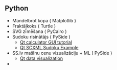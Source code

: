 ## Python
* Mandelbrot kopa ( Matplotlib )
* Fraktāļkoks ( Turtle )
* SVG zīmēšana ( PyCairo )
* Sudoku risinātājs ( PySide )
  * [Qt calculator GUI tutorial](https://realpython.com/python-pyqt-gui-calculator/)
  * [Qt SCXML Sudoku Example](https://doc.qt.io/qtforpython/overviews/qtscxml-sudoku-example.html)
* SS.lv mašīnu cenu vizualizāciju + ML ( PySide )
  * [Qt data visualization](https://doc.qt.io/qtforpython/tutorials/datavisualize/index.html)
* 